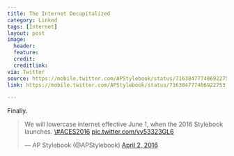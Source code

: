 ```yaml
---
title: The Internet Decapitalized
category: Linked
tags: [Internet]
layout: post
image:
  header:
  feature:
  credit: 
  creditlink:
via: Twitter
source: https://mobile.twitter.com/APStylebook/status/716384777406922753
link: https://mobile.twitter.com/APStylebook/status/716384777406922753

---
```


Finally.

<blockquote class="twitter-tweet tw-align-center" data-lang="en"><p lang="en" dir="ltr">We will lowercase internet effective June 1, when the 2016 Stylebook launches. <a href="https://twitter.com/hashtag/ACES2016?src=hash">\#ACES2016</a> <a href="https://t.co/vv53323GL6">pic.twitter.com/vv53323GL6</a></p>&mdash; AP Stylebook (@APStylebook) <a href="https://twitter.com/APStylebook/status/716279065888563200">April 2, 2016</a></blockquote> <script async src="//platform.twitter.com/widgets.js" charset="utf-8"></script>